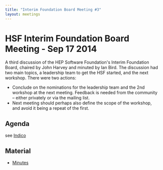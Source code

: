 ```yaml
---
title: "Interim Foundation Board Meeting #3"
layout: meetings
---
```


# HSF Interim Foundation Board Meeting - Sep 17 2014

A third discussion of the HEP Software Foundation's Interim Foundation Board, chaired by John Harvey and minuted by Ian Bird. The discussion had two main topics, a leadership team to get the HSF started, and the next workshop. There were two actions:

 - Conclude on the nominations for the leadership team and the 2nd workshop at the next meeting. Feedback is needed from the community – either privately or via the mailing list.
 - Next meeting should perhaps also define the scope of the workshop, and avoid it being a repeat of the first.

## Agenda

see [Indico](https://indico.cern.ch/event/340943/)

## Material

 - [Minutes](https://indico.cern.ch/event/340943/attachments/669418/920175/HSF-iFB-Minutes-170914.pdf)
